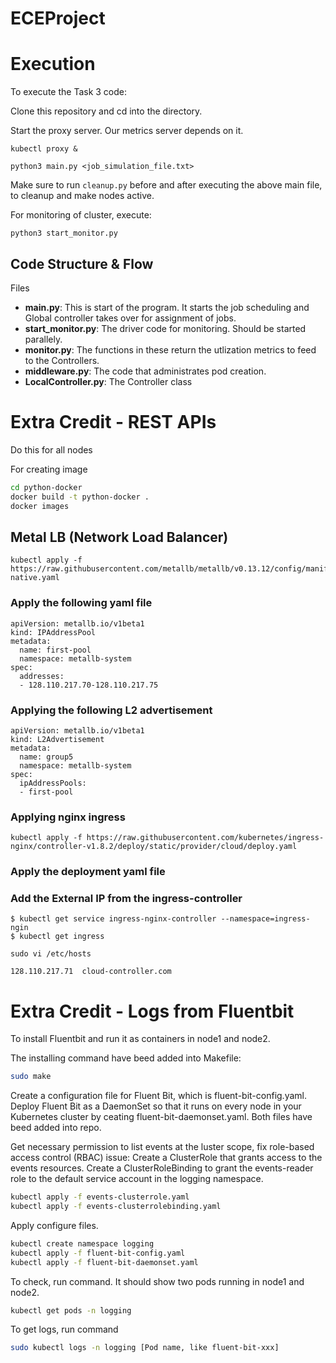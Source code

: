 # ECEProject

# Execution

To execute the Task 3 code:

Clone this repository and cd into the directory.

Start the proxy server. Our metrics server depends on it.

```
kubectl proxy &
```

```
python3 main.py <job_simulation_file.txt>
```

Make sure to run `cleanup.py` before and after executing the above main file, to cleanup and make nodes active.

For monitoring of cluster, execute:

```
python3 start_monitor.py
```

## Code Structure & Flow
  
Files

- **main.py**: This is start of the program. It starts the job scheduling and Global controller takes over for assignment of jobs.
- **start_monitor.py**: The driver code for monitoring. Should be started parallely.
- **monitor.py**: The functions in these return the utlization metrics to feed to the Controllers.
- **middleware.py**: The code that administrates pod creation.
- **LocalController.py**: The Controller class 

# Extra Credit - REST APIs

Do this for all nodes

For creating image

```bash
cd python-docker
docker build -t python-docker .
docker images
```


## Metal LB (Network Load Balancer)

```
kubectl apply -f https://raw.githubusercontent.com/metallb/metallb/v0.13.12/config/manifests/metallb-native.yaml
```


### Apply the following yaml file

```
apiVersion: metallb.io/v1beta1
kind: IPAddressPool
metadata: 
  name: first-pool
  namespace: metallb-system
spec:
  addresses: 
  - 128.110.217.70-128.110.217.75
```


### Applying the following L2 advertisement

```
apiVersion: metallb.io/v1beta1
kind: L2Advertisement
metadata:
  name: group5
  namespace: metallb-system
spec:
  ipAddressPools:
  - first-pool
```



### Applying nginx ingress

```
kubectl apply -f https://raw.githubusercontent.com/kubernetes/ingress-nginx/controller-v1.8.2/deploy/static/provider/cloud/deploy.yaml
```


### Apply the deployment yaml file


### Add the External IP from the ingress-controller

```
$ kubectl get service ingress-nginx-controller --namespace=ingress-ngin
$ kubectl get ingress
```


```
sudo vi /etc/hosts 
```


```
128.110.217.71 	cloud-controller.com
```

# Extra Credit - Logs from Fluentbit
To install Fluentbit and run it as containers in node1 and node2.

The installing command have beed added into Makefile:
```bash
sudo make
```
Create a configuration file for Fluent Bit, which is fluent-bit-config.yaml.
Deploy Fluent Bit as a DaemonSet so that it runs on every node in your Kubernetes cluster by ceating fluent-bit-daemonset.yaml.
Both files have beed added into repo.

Get necessary permission to list events at the luster scope, fix role-based access control (RBAC) issue:
Create a ClusterRole that grants access to the events resources. 
Create a ClusterRoleBinding to grant the events-reader role to the default service account in the logging namespace.
```bash
kubectl apply -f events-clusterrole.yaml
kubectl apply -f events-clusterrolebinding.yaml
```

Apply configure files.
```bash
kubectl create namespace logging
kubectl apply -f fluent-bit-config.yaml
kubectl apply -f fluent-bit-daemonset.yaml
```
To check, run command. It should show two pods running in node1 and node2.
```bash
kubectl get pods -n logging
```
To get logs, run command
```bash
sudo kubectl logs -n logging [Pod name, like fluent-bit-xxx]
```

